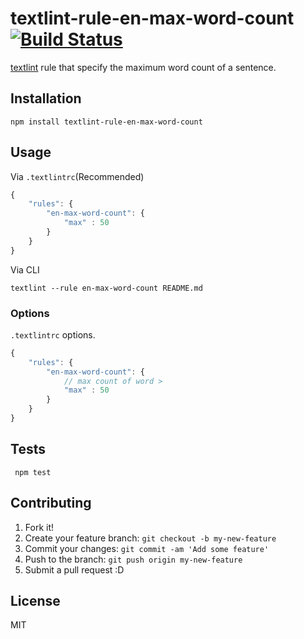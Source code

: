 # textlint-rule-en-max-word-count [![Build Status](https://travis-ci.org/azu/textlint-rule-en-max-word-count.svg?branch=master)](https://travis-ci.org/azu/textlint-rule-en-max-word-count)

[textlint](https://github.com/textlint/textlint "textlint") rule that specify the maximum word count of a sentence.

## Installation

    npm install textlint-rule-en-max-word-count

## Usage

Via `.textlintrc`(Recommended)

```js
{
    "rules": {
        "en-max-word-count": {
            "max" : 50
        }
    }
}
```

Via CLI

```
textlint --rule en-max-word-count README.md
```


### Options

`.textlintrc` options.

```js
{
    "rules": {
        "en-max-word-count": {
            // max count of word >
            "max" : 50
        }
    }
}
```

## Tests

     npm test

## Contributing

1. Fork it!
2. Create your feature branch: `git checkout -b my-new-feature`
3. Commit your changes: `git commit -am 'Add some feature'`
4. Push to the branch: `git push origin my-new-feature`
5. Submit a pull request :D

## License

MIT